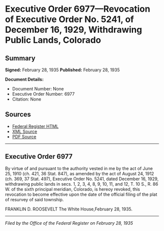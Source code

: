 # Executive Order 6977—Revocation of Executive Order No. 5241, of December 16, 1929, Withdrawing Public Lands, Colorado

## Summary

**Signed:** February 28, 1935
**Published:** February 28, 1935

**Document Details:**
- Document Number: None
- Executive Order Number: 6977
- Citation: None

## Sources
- [Federal Register HTML](https://www.presidency.ucsb.edu/documents/executive-order-6977-revocation-executive-order-no-5241-december-16-1929-withdrawing)
- [XML Source](None)
- [PDF Source](None)

---

## Executive Order 6977

By virtue of and pursuant to the authority vested in me by the act of June 25, 1910 (ch. 421, 36 Stat. 847), as amended by the act of August 24, 1912 (ch. 369, 37 Stat. 497), Executive Order No. 5241, dated December 16, 1929, withdrawing public lands in secs. 1, 2, 3, 4, 8, 9, 10, 11, and 12, T. 10 S., R. 86 W. of the sixth principal meridian, Colorado, is hereoy revoked, this revocation to become effective upon the date of the official filing of the plat of resurvey of said township.

FRANKLIN D. ROOSEVELT
The White House,February 28, 1935.

---

*Filed by the Office of the Federal Register on February 28, 1935*
